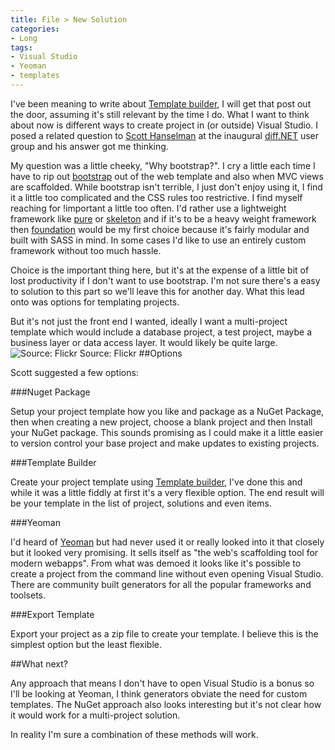 ```yaml
---
title: File > New Solution
categories:
- Long
tags:
- Visual Studio
- Yeoman
- templates
---
```


I've been meaning to write about 
[Template builder](https://github.com/ligershark/template-builder), I will get that post out the door, assuming it's still relevant by the time I do. What I want to think about now is different ways to create project in (or outside) Visual Studio. I posed a related question to 
[Scott Hanselman](http://www.hanselman.com) at the inaugural 
[diff.NET](https://twitter.com/diffdotnet) user group and his answer got me thinking.

My question was a little cheeky, "Why bootstrap?". I cry a little each time I have to rip out 
[bootstrap](http://getbootstrap.com) out of the web template and also when MVC views are scaffolded. While bootstrap isn't terrible, I just don't enjoy using it, I find it a little too complicated and the CSS rules too restrictive. I find myself reaching for 
!important a little too often. I'd rather use a lightweight framework like 
[pure](http://purecss.io) or 
[skeleton](http://getskeleton.com) and if it's to be a heavy weight framework then 
[foundation](http://foundation.zurb.com) would be my first choice because it's fairly modular and built with SASS in mind. In some cases I'd like to use an entirely custom framework without too much hassle.

Choice is the important thing here, but it's at the expense of a little bit of lost productivity if I don't want to use bootstrap. I'm not sure there's a easy to solution to this part so we'll leave this for another day. What this lead onto was options for templating projects.

But it's not just the front end I wanted, ideally I want a multi-project template which would include a database project, a test project, maybe a business layer or data access layer. It would likely be quite large. 
![Source: Flickr](/squarespace_images/static_52001c0be4b09bc7c9f838c9_52224ed3e4b0ba9919a3e0e1_5509e905e4b0a5b9540a7cb4_1426712840405__img.jpg_) Source: Flickr 
##Options


Scott suggested a few options:

###Nuget Package


Setup your project template how you like and package as a NuGet Package, then when creating a new project, choose a blank project and then Install your NuGet package. This sounds promising as I could make it a little easier to version control your base project and make updates to existing projects.

###Template Builder


Create your project template using 
[Template builder](https://github.com/ligershark/template-builder), I've done this and while it was a little fiddly at first it's a very flexible option. The end result will be your template in the list of project, solutions and even items.

###Yeoman


I'd heard of 
[Yeoman](http://yeoman.io) but had never used it or really looked into it that closely but it looked very promising. It sells itself as "the web's scaffolding tool for modern webapps". From what was demoed it looks like it's possible to create a project from the command line without even opening Visual Studio. There are community built generators for all the popular frameworks and toolsets.

###Export Template


Export your project as a zip file to create your template. I believe this is the simplest option but the least flexible.

##What next?


Any approach that means I don't have to open Visual Studio is a bonus so I'll be looking at Yeoman, I think generators obviate the need for custom templates. The NuGet approach also looks interesting but it's not clear how it would work for a multi-project solution.

In reality I'm sure a combination of these methods will work.
